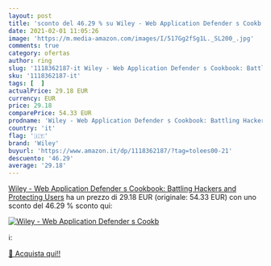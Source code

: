 ```yaml
---
layout: post
title: 'sconto del 46.29 % su Wiley - Web Application Defender s Cookb  '
date: 2021-02-01 11:05:26
image: 'https://m.media-amazon.com/images/I/517Gg2fSg1L._SL200_.jpg'
comments: true
category: ofertas
author: ring
slug: '1118362187-it Wiley - Web Application Defender s Cookbook: Battling...'
sku: '1118362187-it'
tags: [  ]
actualPrice: 29.18 EUR
currency: EUR
price: 29.18
comparePrice: 54.33 EUR
prodname: 'Wiley - Web Application Defender s Cookbook: Battling Hackers and Protecting Users'
country: 'it'
flag: '🇮🇹'
brand: 'Wiley'
buyurl: 'https://www.amazon.it/dp/1118362187/?tag=tolees00-21'
descuento: '46.29'
average: '29.18'
---
```


[Wiley - Web Application Defender s Cookbook: Battling Hackers and Protecting Users](https://www.amazon.it/dp/1118362187/?tag=tolees00-21) ha un prezzo di 29.18 EUR (originale: 54.33 EUR) con uno sconto del 46.29 % sconto qui:

[![Wiley - Web Application Defender s Cookb](https://m.media-amazon.com/images/I/517Gg2fSg1L._SL200_.jpg)](https://www.amazon.it/dp/1118362187/?tag=tolees00-21)

ℹ️:


[🛒 Acquista qui!!](https://www.amazon.it/dp/1118362187/?tag=tolees00-21)
